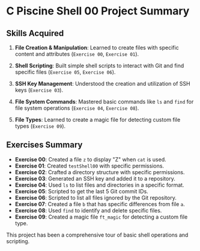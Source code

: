 # C Piscine Shell 00 Project Summary

## Skills Acquired
1. **File Creation & Manipulation**: Learned to create files with specific content and attributes (`Exercise 00`, `Exercise 01`).
  
2. **Shell Scripting**: Built simple shell scripts to interact with Git and find specific files (`Exercise 05`, `Exercise 06`).

3. **SSH Key Management**: Understood the creation and utilization of SSH keys (`Exercise 03`).

4. **File System Commands**: Mastered basic commands like `ls` and `find` for file system operations (`Exercise 04`, `Exercise 08`).

5. **File Types**: Learned to create a magic file for detecting custom file types (`Exercise 09`).

## Exercises Summary
- **Exercise 00**: Created a file `z` to display "Z" when `cat` is used.
- **Exercise 01**: Created `testShell00` with specific permissions.
- **Exercise 02**: Crafted a directory structure with specific permissions.
- **Exercise 03**: Generated an SSH key and added it to a repository.
- **Exercise 04**: Used `ls` to list files and directories in a specific format.
- **Exercise 05**: Scripted to get the last 5 Git commit IDs.
- **Exercise 06**: Scripted to list all files ignored by the Git repository.
- **Exercise 07**: Created a file `b` that has specific differences from file `a`.
- **Exercise 08**: Used `find` to identify and delete specific files.
- **Exercise 09**: Created a magic file `ft_magic` for detecting a custom file type.

This project has been a comprehensive tour of basic shell operations and scripting.
